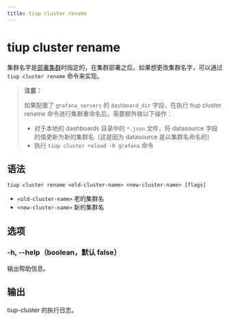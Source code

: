 ```yaml
---
title: tiup cluster rename
---
```


# tiup cluster rename

集群名字是[部署集群](/tiup/tiup-component-cluster-deploy.md)时指定的，在集群部署之后，如果想更改集群名字，可以通过 `tiup cluster rename` 命令来实现。

> **注意：**
>
> 如果配置了 `grafana_servers` 的 `dashboard_dir` 字段，在执行 tiup cluster rename 命令进行集群重命名后，需要额外做以下操作：
>
> + 对于本地的 dashboards 目录中的 `*.json` 文件，将 datasource 字段的值更新为新的集群名（这是因为 datasource 是以集群名命名的）
> + 执行 `tiup cluster reload -R grafana` 命令

## 语法

```shell
tiup cluster rename <old-cluster-name> <new-cluster-name> [flags]
```

- `<old-cluster-name>` 老的集群名
- `<new-cluster-name>` 新的集群名

## 选项

### -h, --help（boolean，默认 false）

输出帮助信息。

## 输出

tiup-cluster 的执行日志。